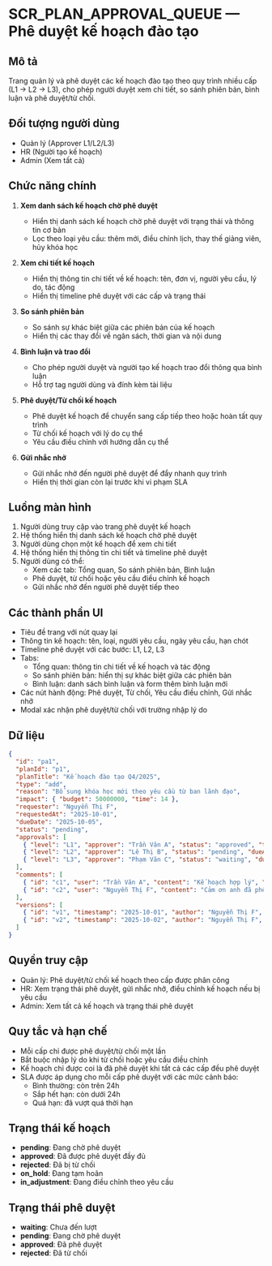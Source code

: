 # SCR_PLAN_APPROVAL_QUEUE — Phê duyệt kế hoạch đào tạo

## Mô tả
Trang quản lý và phê duyệt các kế hoạch đào tạo theo quy trình nhiều cấp (L1 → L2 → L3), cho phép người duyệt xem chi tiết, so sánh phiên bản, bình luận và phê duyệt/từ chối.

## Đối tượng người dùng
- Quản lý (Approver L1/L2/L3)
- HR (Người tạo kế hoạch)
- Admin (Xem tất cả)

## Chức năng chính
1. **Xem danh sách kế hoạch chờ phê duyệt**
   - Hiển thị danh sách kế hoạch chờ phê duyệt với trạng thái và thông tin cơ bản
   - Lọc theo loại yêu cầu: thêm mới, điều chỉnh lịch, thay thế giảng viên, hủy khóa học

2. **Xem chi tiết kế hoạch**
   - Hiển thị thông tin chi tiết về kế hoạch: tên, đơn vị, người yêu cầu, lý do, tác động
   - Hiển thị timeline phê duyệt với các cấp và trạng thái

3. **So sánh phiên bản**
   - So sánh sự khác biệt giữa các phiên bản của kế hoạch
   - Hiển thị các thay đổi về ngân sách, thời gian và nội dung

4. **Bình luận và trao đổi**
   - Cho phép người duyệt và người tạo kế hoạch trao đổi thông qua bình luận
   - Hỗ trợ tag người dùng và đính kèm tài liệu

5. **Phê duyệt/Từ chối kế hoạch**
   - Phê duyệt kế hoạch để chuyển sang cấp tiếp theo hoặc hoàn tất quy trình
   - Từ chối kế hoạch với lý do cụ thể
   - Yêu cầu điều chỉnh với hướng dẫn cụ thể

6. **Gửi nhắc nhở**
   - Gửi nhắc nhở đến người phê duyệt để đẩy nhanh quy trình
   - Hiển thị thời gian còn lại trước khi vi phạm SLA

## Luồng màn hình
1. Người dùng truy cập vào trang phê duyệt kế hoạch
2. Hệ thống hiển thị danh sách kế hoạch chờ phê duyệt
3. Người dùng chọn một kế hoạch để xem chi tiết
4. Hệ thống hiển thị thông tin chi tiết và timeline phê duyệt
5. Người dùng có thể:
   - Xem các tab: Tổng quan, So sánh phiên bản, Bình luận
   - Phê duyệt, từ chối hoặc yêu cầu điều chỉnh kế hoạch
   - Gửi nhắc nhở đến người phê duyệt tiếp theo

## Các thành phần UI
- Tiêu đề trang với nút quay lại
- Thông tin kế hoạch: tên, loại, người yêu cầu, ngày yêu cầu, hạn chót
- Timeline phê duyệt với các bước: L1, L2, L3
- Tabs:
  - Tổng quan: thông tin chi tiết về kế hoạch và tác động
  - So sánh phiên bản: hiển thị sự khác biệt giữa các phiên bản
  - Bình luận: danh sách bình luận và form thêm bình luận mới
- Các nút hành động: Phê duyệt, Từ chối, Yêu cầu điều chỉnh, Gửi nhắc nhở
- Modal xác nhận phê duyệt/từ chối với trường nhập lý do

## Dữ liệu
```json
{
  "id": "pa1",
  "planId": "p1",
  "planTitle": "Kế hoạch đào tạo Q4/2025",
  "type": "add",
  "reason": "Bổ sung khóa học mới theo yêu cầu từ ban lãnh đạo",
  "impact": { "budget": 50000000, "time": 14 },
  "requester": "Nguyễn Thị F",
  "requestedAt": "2025-10-01",
  "dueDate": "2025-10-05",
  "status": "pending",
  "approvals": [
    { "level": "L1", "approver": "Trần Văn A", "status": "approved", "timestamp": "2025-10-02", "comment": "Phê duyệt" },
    { "level": "L2", "approver": "Lê Thị B", "status": "pending", "dueAt": "2025-10-04" },
    { "level": "L3", "approver": "Phạm Văn C", "status": "waiting", "dueAt": "2025-10-05" }
  ],
  "comments": [
    { "id": "c1", "user": "Trần Văn A", "content": "Kế hoạch hợp lý", "timestamp": "2025-10-02" },
    { "id": "c2", "user": "Nguyễn Thị F", "content": "Cảm ơn anh đã phê duyệt", "timestamp": "2025-10-02" }
  ],
  "versions": [
    { "id": "v1", "timestamp": "2025-10-01", "author": "Nguyễn Thị F", "description": "Phiên bản ban đầu" },
    { "id": "v2", "timestamp": "2025-10-02", "author": "Nguyễn Thị F", "description": "Cập nhật ngân sách" }
  ]
}
```

## Quyền truy cập
- Quản lý: Phê duyệt/từ chối kế hoạch theo cấp được phân công
- HR: Xem trạng thái phê duyệt, gửi nhắc nhở, điều chỉnh kế hoạch nếu bị yêu cầu
- Admin: Xem tất cả kế hoạch và trạng thái phê duyệt

## Quy tắc và hạn chế
- Mỗi cấp chỉ được phê duyệt/từ chối một lần
- Bắt buộc nhập lý do khi từ chối hoặc yêu cầu điều chỉnh
- Kế hoạch chỉ được coi là đã phê duyệt khi tất cả các cấp đều phê duyệt
- SLA được áp dụng cho mỗi cấp phê duyệt với các mức cảnh báo:
  - Bình thường: còn trên 24h
  - Sắp hết hạn: còn dưới 24h
  - Quá hạn: đã vượt quá thời hạn

## Trạng thái kế hoạch
- **pending**: Đang chờ phê duyệt
- **approved**: Đã được phê duyệt đầy đủ
- **rejected**: Đã bị từ chối
- **on_hold**: Đang tạm hoãn
- **in_adjustment**: Đang điều chỉnh theo yêu cầu

## Trạng thái phê duyệt
- **waiting**: Chưa đến lượt
- **pending**: Đang chờ phê duyệt
- **approved**: Đã phê duyệt
- **rejected**: Đã từ chối
